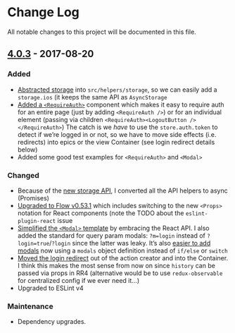 # Change Log

All notable changes to this project will be documented in this file.

## [4.0.3] - 2017-08-20

### Added

*   [Abstracted storage](https://github.com/tribou/react-template/compare/v4.0.2...v4.0.3?diff=unified&name=v4.0.3#diff-97d516edbfdbe5ef31183f2c0c93ba14) into `src/helpers/storage`, so we can easily add a
    `storage.ios` (it keeps the same API as `AsyncStorage`
*   [Added a
    `<RequireAuth>`](https://github.com/tribou/react-template/compare/v4.0.2...v4.0.3?diff=unified&name=v4.0.3#diff-43f7ad15b260e32a3cc0dd871037b798R34)
    component which makes it easy to require auth for an entire page (just by
    adding `<RequireAuth />`) or for an individual element (passing via children
    `<RequireAuth><LogoutButton /></RequireAuth>`) The catch is we _have_ to use
    the `store.auth.token` to detect if we’re logged in or not, so we have to
    move side effects (i.e. redirects) into epics or the view Container (see
    login redirect details below)
*   Added some good test examples for `<RequireAuth>` and `<Modal>`

### Changed

*   Because of the [new storage
    API](https://github.com/tribou/react-template/compare/v4.0.2...v4.0.3?diff=unified&name=v4.0.3#diff-6b578866dcf5f1e9f44077b1770780b7),
    I converted all the API helpers to async (Promises)
*   [Upgraded to Flow
    v0.53.1](https://github.com/tribou/react-template/compare/v4.0.2...v4.0.3?diff=unified&name=v4.0.3#diff-401fb3cc54401cea1ad7cec3b862224e)
    which includes switching to the new `<Props>` notation for React components
    (note the TODO about the `eslint-plugin-react` issue
*   [Simplified the `<Modal>`
    template](https://github.com/tribou/react-template/compare/v4.0.2...v4.0.3?diff=unified&name=v4.0.3#diff-16381ec4c7a5426d0eae3d2dd1eb5d64)
    by embracing the React API. I also added the standard for query param
    modals: `?m=login` instead of `?login=true`/`?login` since the latter was
    leaky. It’s also [easier to add
    modals](https://github.com/tribou/react-template/compare/v4.0.2...v4.0.3?diff=unified&name=v4.0.3#diff-16381ec4c7a5426d0eae3d2dd1eb5d64R27)
    now using a `modals` object definition instead of `if/else` or `switch`
*   [Moved the login
    redirect](https://github.com/tribou/react-template/compare/v4.0.2...v4.0.3?diff=unified&name=v4.0.3#diff-385bdc87af3af936d7f51556f70b2556R36)
    out of the action creator and into the Container. I think this makes the
    most sense from now on since `history` can be passed via props in RR4
    (alternative would be to use `redux-observable` for centralized config if we
    ever need it…)
*   Upgraded to ESLint v4

### Maintenance

*   Dependency upgrades.

[4.0.3]: https://github.com/tribou/eslint-plugin-tribou/compare/v4.0.2...v4.0.3
